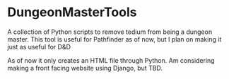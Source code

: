 # DungeonMasterTools
A collection of Python scripts to remove tedium from being a dungeon master. This tool is useful for Pathfinder as of now, but I plan on making it just as useful for D&amp;D

As of now it only creates an HTML file through Python. Am considering making a front facing website using Django, but TBD.
